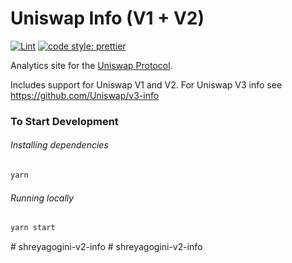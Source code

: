 # Uniswap Info (V1 + V2)

[![Lint](https://github.com/Uniswap/uniswap-info/workflows/Lint/badge.svg)](https://github.com/Uniswap/uniswap-info/actions?query=workflow%3ALint)
[![code style: prettier](https://img.shields.io/badge/code_style-prettier-ff69b4.svg?style=flat-square)](https://github.com/prettier/prettier)

Analytics site for the [Uniswap Protocol](https://uniswap.org).

Includes support for Uniswap V1 and V2. For Uniswap V3 info see https://github.com/Uniswap/v3-info

### To Start Development

###### Installing dependencies
```bash
yarn
```

###### Running locally
```bash
yarn start
```
#   s h r e y a g o g i n i - v 2 - i n f o  
 #   s h r e y a g o g i n i - v 2 - i n f o  
 